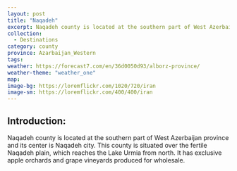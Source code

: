 ```yaml
---
layout: post
title: "Naqadeh"
excerpt: Naqadeh county is located at the southern part of West Azerbaijan province and its center is Naqadeh city.
collection:
  - Destinations
category: county
province: Azarbaijan_Western
tags:
weather: https://forecast7.com/en/36d0050d93/alborz-province/
weather-theme: "weather_one"
map:
image-bg: https://loremflickr.com/1020/720/iran
image-sm: https://loremflickr.com/400/400/iran
---
```

## **Introduction:**

Naqadeh county is located at the southern part of West Azerbaijan province and its center is Naqadeh city. This county is situated over the fertile Naqadeh plain, which reaches the Lake Urmia from north. It has exclusive apple orchards and grape vineyards produced for wholesale.